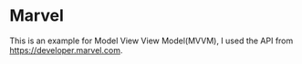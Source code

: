 # Marvel

This is an example for Model View View Model(MVVM), I used the API from https://developer.marvel.com.
